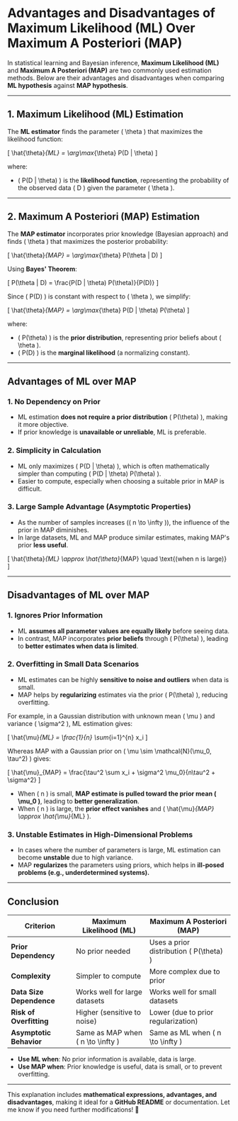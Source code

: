 # Advantages and Disadvantages of Maximum Likelihood (ML) Over Maximum A Posteriori (MAP)

In statistical learning and Bayesian inference, **Maximum Likelihood (ML)** and **Maximum A Posteriori (MAP)** are two commonly used estimation methods. Below are their advantages and disadvantages when comparing **ML hypothesis** against **MAP hypothesis**.

---

## 1. Maximum Likelihood (ML) Estimation
The **ML estimator** finds the parameter \( \theta \) that maximizes the likelihood function:

\[
\hat{\theta}_{ML} = \arg\max_{\theta} P(D | \theta)
\]

where:
- \( P(D | \theta) \) is the **likelihood function**, representing the probability of the observed data \( D \) given the parameter \( \theta \).

---

## 2. Maximum A Posteriori (MAP) Estimation
The **MAP estimator** incorporates prior knowledge (Bayesian approach) and finds \( \theta \) that maximizes the posterior probability:

\[
\hat{\theta}_{MAP} = \arg\max_{\theta} P(\theta | D)
\]

Using **Bayes' Theorem**:

\[
P(\theta | D) = \frac{P(D | \theta) P(\theta)}{P(D)}
\]

Since \( P(D) \) is constant with respect to \( \theta \), we simplify:

\[
\hat{\theta}_{MAP} = \arg\max_{\theta} P(D | \theta) P(\theta)
\]

where:
- \( P(\theta) \) is the **prior distribution**, representing prior beliefs about \( \theta \).
- \( P(D) \) is the **marginal likelihood** (a normalizing constant).

---

## Advantages of ML over MAP

### 1. No Dependency on Prior
- ML estimation **does not require a prior distribution** \( P(\theta) \), making it more objective.
- If prior knowledge is **unavailable or unreliable**, ML is preferable.

### 2. Simplicity in Calculation
- ML only maximizes \( P(D | \theta) \), which is often mathematically simpler than computing \( P(D | \theta) P(\theta) \).
- Easier to compute, especially when choosing a suitable prior in MAP is difficult.

### 3. Large Sample Advantage (Asymptotic Properties)
- As the number of samples increases (\( n \to \infty \)), the influence of the prior in MAP diminishes.
- In large datasets, ML and MAP produce similar estimates, making MAP's prior **less useful**.

\[
\hat{\theta}_{ML} \approx \hat{\theta}_{MAP} \quad \text{(when n is large)}
\]

---

## Disadvantages of ML over MAP

### 1. Ignores Prior Information
- ML **assumes all parameter values are equally likely** before seeing data.
- In contrast, MAP incorporates **prior beliefs** through \( P(\theta) \), leading to **better estimates when data is limited**.

### 2. Overfitting in Small Data Scenarios
- ML estimates can be highly **sensitive to noise and outliers** when data is small.
- MAP helps by **regularizing** estimates via the prior \( P(\theta) \), reducing overfitting.

For example, in a Gaussian distribution with unknown mean \( \mu \) and variance \( \sigma^2 \), ML estimation gives:

\[
\hat{\mu}_{ML} = \frac{1}{n} \sum_{i=1}^{n} x_i
\]

Whereas MAP with a Gaussian prior on \( \mu \sim \mathcal{N}(\mu_0, \tau^2) \) gives:

\[
\hat{\mu}_{MAP} = \frac{\tau^2 \sum x_i + \sigma^2 \mu_0}{n\tau^2 + \sigma^2}
\]

- When \( n \) is small, **MAP estimate is pulled toward the prior mean \( \mu_0 \)**, leading to **better generalization**.
- When \( n \) is large, the **prior effect vanishes** and \( \hat{\mu}_{MAP} \approx \hat{\mu}_{ML} \).

### 3. Unstable Estimates in High-Dimensional Problems
- In cases where the number of parameters is large, ML estimation can become **unstable** due to high variance.
- MAP **regularizes** the parameters using priors, which helps in **ill-posed problems (e.g., underdetermined systems).**

---

## Conclusion

| Criterion | **Maximum Likelihood (ML)** | **Maximum A Posteriori (MAP)** |
|-----------|----------------------------|--------------------------------|
| **Prior Dependency** | No prior needed | Uses a prior distribution \( P(\theta) \) |
| **Complexity** | Simpler to compute | More complex due to prior |
| **Data Size Dependence** | Works well for large datasets | Works well for small datasets |
| **Risk of Overfitting** | Higher (sensitive to noise) | Lower (due to prior regularization) |
| **Asymptotic Behavior** | Same as MAP when \( n \to \infty \) | Same as ML when \( n \to \infty \) |

- **Use ML when**: No prior information is available, data is large.
- **Use MAP when**: Prior knowledge is useful, data is small, or to prevent overfitting.

---

This explanation includes **mathematical expressions, advantages, and disadvantages**, making it ideal for a **GitHub README** or documentation. Let me know if you need further modifications! 🚀

